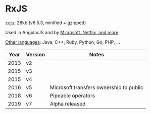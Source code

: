 # RxJS

[`rxjs`](https://github.com/ReactiveX/rxjs): 28kb (v6.5.3, minified + gzipped)

Used in AngularJS and by [Microsoft, Netflix, and more](https://github.com/ReactiveX/reactivex.github.io/issues/26)

[Other languages](http://reactivex.io/languages.html): Java, C++, Ruby, Python, Go, PHP, ...

|Year|Version|Notes|
|---|---|---|
|2013|v2||
|2015|v3||
|2015|v4||
|2016|v5|Microsoft transfers ownership to public|
|2018|v6|Pipeable operators|
|2019|v7|Alpha released|
